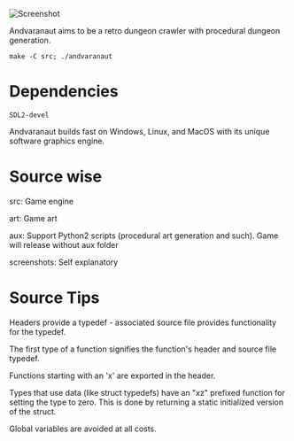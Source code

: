 ![Screenshot](screenshots/2018-02-17-143059_600x300_scrot.png)

Andvaranaut aims to be a retro dungeon crawler with procedural dungeon generation.

    make -C src; ./andvaranaut

# Dependencies

    SDL2-devel

Andvaranaut builds fast on Windows, Linux, and MacOS with its unique software graphics engine.

# Source wise

src:
    Game engine

art:
    Game art

aux:
    Support Python2 scripts (procedural art generation and such). Game will release without aux folder

screenshots:
    Self explanatory

# Source Tips

Headers provide a typedef - associated source file provides functionality for the typedef.

The first type of a function signifies the function's header and source file typedef.

Functions starting with an 'x' are exported in the header.

Types that use data (like struct typedefs) have an "xz" prefixed function for setting the type to zero.
This is done by returning a static initialized version of the struct.

Global variables are avoided at all costs.
